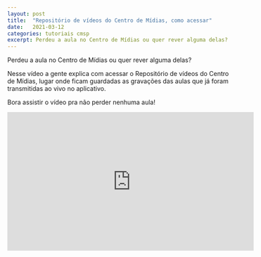 ```yaml
---
layout: post
title:  "Repositório de vídeos do Centro de Mídias, como acessar"
date:   2021-03-12
categories: tutoriais cmsp
excerpt: Perdeu a aula no Centro de Mídias ou quer rever alguma delas? Bora assistir o vídeo pra não perder nenhuma aula!
---
```


Perdeu a aula no Centro de Mídias ou quer rever alguma delas?

Nesse vídeo a gente explica com acessar o Repositório de vídeos do Centro de Mídias, lugar onde ficam guardadas as gravações das aulas que já foram transmitidas ao vivo no aplicativo.

Bora assistir o vídeo pra não perder nenhuma aula!

<iframe width="560" height="315" src="https://www.youtube.com/embed/LCV2acx--wM" frameborder="0" allow="accelerometer; autoplay; clipboard-write; encrypted-media; gyroscope; picture-in-picture" allowfullscreen></iframe>